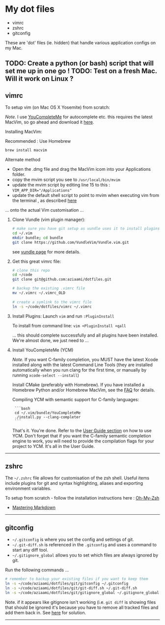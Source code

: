 # My dot files

* vimrc
* zshrc
* gitconfig

These are 'dot' files (ie. hidden) that handle various application configs on my Mac. 

TODO: Create a python (or bash) script that will set me up in one go !
TODO: Test on a fresh Mac. Will it work on Linux ?
-------

## vimrc 

To setup vim (on Mac OS X Yosemite) from scratch:

*Note.* I use [YouCompleteMe](http://valloric.github.io/YouCompleteMe/#mac-os-x) for autocomplete etc. this requires the latest MacVim, so go ahead and download it [here](https://github.com/macvim-dev/macvim/releases). 

Installing MacVim:

Recommended : Use Homebrew
```bash
brew install macvim
```

Alternate method 
 - Open the .dmg file and drag the MacVim icom into your Applications folder. 
 - copy the mvim script you see to `/usr/local/bin/mvim`
 - update the mvim script by editing line 15 to this : `VIM_APP_DIR="/Applications"`
 - update the default shell script to point to mvim when executing vim from the terminal , as described [here](http://stackoverflow.com/questions/7211820/update-built-in-vim-on-mac-os-x)
 
... onto the actual Vim customisation ... 

1. Clone Vundle (vim plugin manager):

    ```bash
    # make sure you have git setup as vundle uses it to install plugins
    cd ~/.vim
    mkdir bundle; cd bundle
    git clone https://github.com/VundleVim/Vundle.vim.git
    ```
    see [vundle page](https://github.com/VundleVim/Vundle.vim) for more details.

2. Get this great vimrc file: 
         
    ```bash 
    # clone this repo
    cd ~/code
    git clone git@github.com:aziaami/dotfiles.git

    # backup the existing .vimrc file
    mv ~/.vimrc ~/.vimrc_OLD
        
    # create a symlink to the vimrc file
    ln -s ~/code/dotfiles/vimrc ~/.vimrc
    ```
3. Install Plugins:
    Launch `vim` and run `:PluginInstall`

    To install from command line: `vim +PluginInstall +qall`

    ... this should complete successfully and all plugins have been installed. We're almost done, we just need to ...

4. Install YouCompleteMe (YCM)

    *Note.* If you want C-family completion, you MUST have the latest Xcode installed along with the latest Command Line Tools (they are installed automatically when you run clang for the first time, or manually by running `xcode-select --install`)

    Install CMake (preferably with Homebrew). If you have installed a Homebrew Python and/or Homebrew MacVim, see the [FAQ](http://valloric.github.io/YouCompleteMe/#faq) for details.

    Compiling YCM with semantic support for C-family languages:
    
        ```bash
        cd ~/.vim/bundle/YouCompleteMe
        ./install.py --clang-completer
        ```

    That's it. You're done. Refer to the [User Guide section](http://valloric.github.io/YouCompleteMe/#user-guide) on how to use YCM. Don't forget that if you want the C-family semantic completion engine to work, you will need to provide the compilation flags for your project to YCM. It's all in the User Guide.
--------

## zshrc

The `~/.zshrc` file allows for customisation of the zsh shell. Useful items include plugins for git and syntax highlighting, aliases and exporting environment variables.

To setup from scratch - follow the installation instructions here : [Oh-My-Zsh](https://github.com/robbyrussell/oh-my-zsh) 

- [Mastering Markdown](https://guides.github.com/features/mastering-markdown/)

--------

## gitconfig

- `~/.gitconfig` is where you set the config and settings of git.
- `~/.git-diff.sh` is referenced in the `.gitconfig` and uses a command to start any diff tool.
- `~/.gitignore_global` allows you to set which files are always ignored by git. 

Run the following commands ... 

```bash
# remember to backup your existing files if you want to keep them
ln -s ~/code/aziaami/dotfiles/git/gitconfig ~/.gitconfig
ln -s ~/code/aziaami/dotfiles/git/git-diff.sh ~/.git-diff.sh
ln -s ~/code/aziaami/dotfiles/git/gitignore_global ~/.gitignore_global
```

Note. if it appears like gitignore isn't working (i.e. `git diff` is showing files that should be ignored it's because you have to remove all tracked files and add them back in. See [here](http://blog.jonathanchannon.com/2012/11/18/gitignore-not-working-fixed/) for solution.

--------

